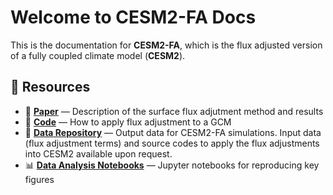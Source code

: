 # Welcome to CESM2-FA Docs

This is the documentation for **CESM2-FA**, which is the flux adjusted version of a fully coupled climate model (**CESM2**).

## 🔗 Resources

- 📄 [**Paper**](https://journals.ametsoc.org/view/journals/clim/38/4/JCLI-D-24-0331.1.xml) — Description of the surface flux adjutment method and results
- 🎼 [**Code**](https://github.com/jingyizhuo/CESM2-FA/tree/main/code) — How to apply flux adjustment to a GCM
- 💾 [**Data Repository**](https://github.com/jingyizhuo/CESM2-FA/tree/main/data) — Output data for CESM2-FA simulations. Input data (flux adjustment terms) and source codes to apply the flux adjustments into CESM2 available upon request.
- 📊 [**Data Analysis Notebooks**](https://github.com/jingyizhuo/CESM2-FA/tree/main/Zhuo%20et%20al%202025%20JCL) — Jupyter notebooks for reproducing key figures
